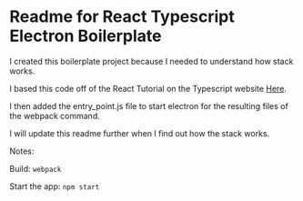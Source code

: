 Readme for  React Typescript Electron Boilerplate
====

I created this boilerplate project because I needed to understand how stack works.

I based this code off of the React Tutorial on the Typescript website [Here](https://www.typescriptlang.org/docs/handbook/react-&-webpack.html).  

I then added the entry_point.js file to start electron for the resulting files of the webpack command.

I will update this readme further when I find out how the stack works.  

Notes:

Build:  `webpack`

Start the app: `npm start`
